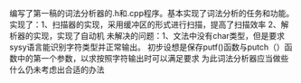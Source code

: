 编写了第一稿的词法分析器的.h和.cpp程序。基本实现了词法分析的任务和功能。
实现了：1、扫描器的实现，采用缓冲区的形式进行扫描，提高了扫描效率
	2、解析器的实现，实现了自动机
未解决的问题：1、文法中没有char类型，但是要求sysy语言能识别字符类型并正常输出。
初步设想是保存putf()函数与putch（）函数中的第一个参数，以求按照字符输出时可以满足要求
为此词法分析器应当做些什么仍未考虑出合适的办法